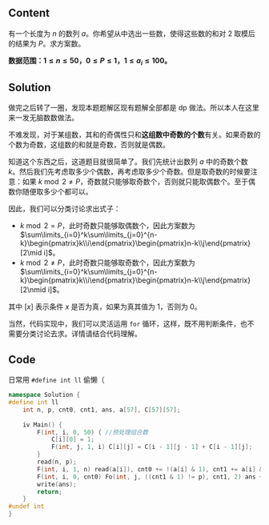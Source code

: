 ## Content
有一个长度为 $n$ 的数列 $a$。你希望从中选出一些数，使得这些数的和对 $2$ 取模后的结果为 $P$。求方案数。

**数据范围：$1\leqslant n\leqslant 50$，$0\leqslant P\leqslant 1$，$1\leqslant a_i\leqslant 100$。**
## Solution
做完之后转了一圈，发现本题题解区现有题解全部都是 dp 做法。所以本人在这里来一发无脑数数做法。

不难发现，对于某组数，其和的奇偶性只和**这组数中奇数的个数**有关。如果奇数的个数为奇数，这组数的和就是奇数，否则就是偶数。

知道这个东西之后，这道题目就很简单了。我们先统计出数列 $a$ 中的奇数个数 $k$。然后我们先考虑取多少个偶数，再考虑取多少个奇数。但是取奇数的时候要注意：如果 $k\bmod 2\neq P$，奇数就只能够取奇数个，否则就只能取偶数个。至于偶数你随便取多少个都可以。

因此，我们可以分类讨论求出式子：

- $k\bmod 2=P$，此时奇数只能够取偶数个，因此方案数为 $\sum\limits_{i=0}^k\sum\limits_{j=0}^{n-k}\begin{pmatrix}k\\i\end{pmatrix}\begin{pmatrix}n-k\\j\end{pmatrix}[2\mid i]$。
- $k\bmod 2\neq P$，此时奇数只能够取奇数个，因此方案数为 $\sum\limits_{i=0}^k\sum\limits_{j=0}^{n-k}\begin{pmatrix}k\\i\end{pmatrix}\begin{pmatrix}n-k\\j\end{pmatrix}[2\nmid i]$。

其中 $[x]$ 表示条件 $x$ 是否为真，如果为真其值为 $1$，否则为 $0$。

当然，代码实现中，我们可以灵活运用 `for` 循环，这样，既不用判断条件，也不需要分类讨论去求。详情请结合代码理解。

## Code
日常用 `#define int ll` 偷懒（

```cpp
namespace Solution {
#define int ll
	int n, p, cnt0, cnt1, ans, a[57], C[57][57];
	
	iv Main() {
		F(int, i, 0, 50) { //预处理组合数
			C[i][0] = 1;
			F(int, j, 1, i) C[i][j] = C[i - 1][j - 1] + C[i - 1][j];
		}
		read(n, p);
		F(int, i, 1, n) read(a[i]), cnt0 += !(a[i] & 1), cnt1 += a[i] & 1;
		F(int, i, 0, cnt0) Fo(int, j, ((cnt1 & 1) != p), cnt1, 2) ans += C[cnt0][i] * C[cnt1][j];
		write(ans);
		return;
	}
#undef int
}
```